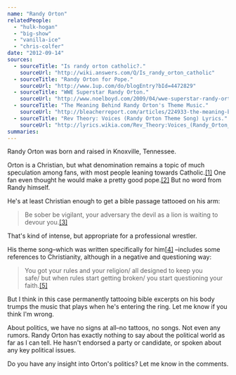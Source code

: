 ```yaml
---
name: "Randy Orton"
relatedPeople:
  - "hulk-hogan"
  - "big-show"
  - "vanilla-ice"
  - "chris-colfer"
date: "2012-09-14"
sources:
  - sourceTitle: "Is randy orton catholic?."
    sourceUrl: "http://wiki.answers.com/Q/Is_randy_orton_catholic"
  - sourceTitle: "Randy Orton for Pope."
    sourceUrl: "http://www.1up.com/do/blogEntry?bId=4472829"
  - sourceTitle: "WWE Superstar Randy Orton."
    sourceUrl: "http://www.noelboyd.com/2009/04/wwe-superstar-randy-orton.html"
  - sourceTitle: "The Meaning Behind Randy Orton's Theme Music."
    sourceUrl: "http://bleacherreport.com/articles/224933-the-meaning-behind-randy-ortons-theme-music"
  - sourceTitle: "Rev Theory: Voices (Randy Orton Theme Song) Lyrics."
    sourceUrl: "http://lyrics.wikia.com/Rev_Theory:Voices_(Randy_Orton_Theme_Song)"
summaries:
---
```


Randy Orton was born and raised in Knoxville, Tennessee.

Orton is a Christian, but what denomination remains a topic of much speculation among fans, with most people leaning towards Catholic.<a class="source-citation" href="#http%3A%2F%2Fwiki.answers.com%2FQ%2FIs_randy_orton_catholic" title="Is randy orton catholic?.">[1]</a> One fan even thought he would make a pretty good pope.<a class="source-citation" href="#http%3A%2F%2Fwww.1up.com%2Fdo%2FblogEntry%3FbId%3D4472829" title="Randy Orton for Pope.">[2]</a> But no word from Randy himself.

He's at least Christian enough to get a bible passage tattooed on his arm:

>Be sober be vigilant, your adversary the devil as a lion is waiting to devour you.<a class="source-citation" href="#http%3A%2F%2Fwww.noelboyd.com%2F2009%2F04%2Fwwe-superstar-randy-orton.html" title="WWE Superstar Randy Orton.">[3]</a>

That's kind of intense, but appropriate for a professional wrestler.

His theme song–which was written specifically for him<a class="source-citation" href="#http%3A%2F%2Fbleacherreport.com%2Farticles%2F224933-the-meaning-behind-randy-ortons-theme-music" title="The Meaning Behind Randy Orton&apos;s Theme Music.">[4]</a> –includes some references to Christianity, although in a negative and questioning way:

>You got your rules and your religion/ all designed to keep you safe/ but when rules start getting broken/ you start questioning your faith.<a class="source-citation" href="#http%3A%2F%2Flyrics.wikia.com%2FRev_Theory%3AVoices_(Randy_Orton_Theme_Song)" title="Rev Theory: Voices (Randy Orton Theme Song) Lyrics.">[5]</a>

But I think in this case permanently tattooing bible excerpts on his body trumps the music that plays when he's entering the ring. Let me know if you think I'm wrong.

About politics, we have no signs at all–no tattoos, no songs. Not even any rumors. Randy Orton has exactly nothing to say about the political world as far as I can tell. He hasn't endorsed a party or candidate, or spoken about any key political issues.

Do you have any insight into Orton's politics? Let me know in the comments.